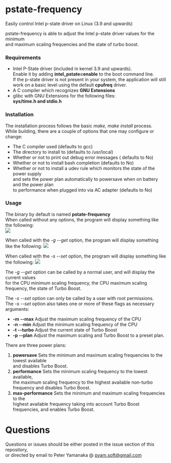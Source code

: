 # pstate-frequency


Easily control Intel p-state driver on Linux (3.9 and upwards) 

pstate-frequency is able to adjust the Intel p-state driver values for the minimum  
and maximum scaling frequencies and the state of turbo boost. 

### Requirements


+ Intel P-State driver (included in kernel 3.9 and upwards).  
Enable it by adding **intel_pstate=enable** to the boot command line.  
If the p-state driver is not present in your system, the application will still  
work on a basic level using the default **cpufreq** driver.
+ A C compiler which recognizes **GNU Extensions**
+ glibc with GNU Extensions for the following files:  
**sys/time.h and stdio.h**

### Installation


The installation process follows the basic *make, make install* process.  
While building, there are a couple of options that one may configure or change:  
+ The C compiler used (defaults to gcc)  
+ The directory to install to (defaults to /usr/local)  
+ Whether or not to print out debug error messages ( defaults to No)  
+ Whether or not to install bash completion (defaults to No)
+ Whether or not to install a udev rule which monitors the state of the power supply  
and sets the power plan automatically to powersave when on battery and the power plan  
to performance when plugged into via AC adapter (defaults to No)

### Usage


The binary by default is named **pstate-frequency**  
When called without any options, the program will display something like the following:  
![](https://raw.githubusercontent.com/pyamsoft/pstate-frequency/master/assets/img/pstate-frequency_example_run.png)

When called with the *-g --get* option, the program will display something like the following:
![](https://raw.githubusercontent.com/pyamsoft/pstate-frequency/master/assets/img/pstate-frequency_example_get.png)

When called with the *-s --set* option, the program will display something like the following:
![](https://raw.githubusercontent.com/pyamsoft/pstate-frequency/master/assets/img/pstate-frequency_example_set.png)

The *-g --get* option can be called by a normal user, and will display the current values  
for the CPU  minimum scaling frequency, the CPU maximum scaling frequency, the state of Turbo Boost.

The *-s --set* option can only be called by a user with root permissions.  
The *-s --set* option also takes one or more of these flags as necessary arguments:  
+ **-m --max** Adjust the maximum scaling frequency of the CPU
+ **-n --min** Adjust the minimum scaling frequency of the CPU
+ **-t --turbo** Adjust the current state of Turbo Boost
+ **-p --plan** Adjust the maximum scaling and Turbo Boost to a preset plan.

There are three power plans:  
1. **powersave** Sets the minimum and maximum scaling frequencies to the lowest available  
and disables Turbo Boost.  
2. **performance** Sets the minimum scaling frequency to the lowest available,  
the maximum scaling frequency to the highest available non-turbo frequency and disables Turbo Boost.  
3. **max-performance** Sets the minimum and maximum scaling frequencies to the  
highest available frequency taking into account Turbo Boost frequencies, and enables Turbo Boost.  

# Questions


Questions or issues should be either posted in the issue section of this repository,  
or directed by email to Peter Yamanaka @ pyam.soft@gmail.com

